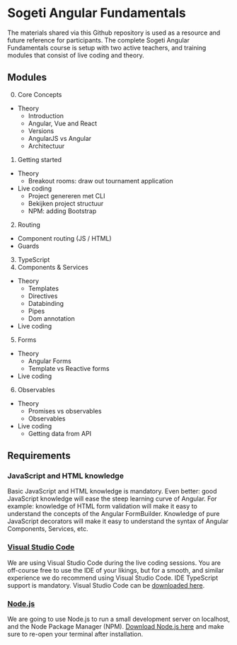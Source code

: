 # Sogeti Angular Fundamentals
The materials shared via this Github repository is used as a resource and future reference for participants. The complete Sogeti Angular Fundamentals course is setup with two active teachers, and training modules that consist of live coding and theory. 
## Modules
0. Core Concepts
  * Theory
    * Introduction
    * Angular, Vue and React
    * Versions
    * AngularJS vs Angular
    * Architectuur
1. Getting started
  * Theory
    * Breakout rooms: draw out tournament application
  * Live coding
    * Project genereren met CLI
    * Bekijken project structuur
    * NPM: adding Bootstrap
2. Routing
  * Component routing (JS / HTML)
  * Guards
3. TypeScript
4. Components & Services
  * Theory
    * Templates
    * Directives
    * Databinding
    * Pipes
    * Dom annotation
  * Live coding
5. Forms
  * Theory
    * Angular Forms
    * Template vs Reactive forms
  * Live coding
6. Observables
  * Theory
    * Promises vs observables
    * Observables
  * Live coding
    * Getting data from API
## Requirements
### JavaScript and HTML knowledge
Basic JavaScript and HTML knowledge is mandatory. Even better: good JavaScript knowledge will ease the steep learning curve of Angular. For example: knowledge of HTML form validation will make it easy to understand the concepts of the Angular FormBuilder. Knowledge of pure JavaScript decorators will make it easy to understand the syntax of Angular Components, Services, etc.
### [Visual Studio Code](https://code.visualstudio.com/Download)
We are using Visual Studio Code during the live coding sessions. You are off-course free to use the IDE of your likings, but for a smooth, and similar experience we do recommend using Visual Studio Code. IDE TypeScript support is mandatory. Visual Studio Code can be [downloaded here](https://code.visualstudio.com/Download).
### [Node.js](https://nodejs.org/en/download/)
We are going to use Node.js to run a small development server on localhost, and the Node Package Manager (NPM). [Download Node.js here](https://nodejs.org/en/download/) and make sure to re-open your terminal after installation.
